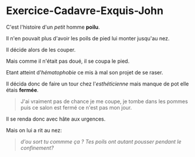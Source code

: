 # Exercice-Cadavre-Exquis-John
C'est l'histoire d'un *petit* homme **poilu**.

Il n'en pouvait plus d'avoir les poils de pied lui monter jusqu'au nez.

Il décide alors de les couper.

Mais comme il n'était pas doué, il se coupa le pied.

Etant atteint d'*hématophobie* ce mis à mal son projet de se raser.

Il décida donc de faire un tour chez l'*esthéticienne* mais manque de pot elle étais **fermée**.

> J'ai vraiment pas de chance je me coupe, je tombe dans les pommes puis ce salon est fermé ce n'est pas mon jour.

Il se renda donc avec hâte aux urgences.

Mais on lui a rit au nez:

> *d'ou sort tu commme ça ? Tes poils ont autant pousser pendant le confinement?* 
